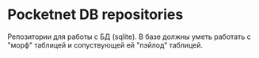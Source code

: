 # Pocketnet DB repositories

Репозитории для работы с БД (sqlite).
В базе должны уметь работать с "морф" таблицей и сопуствующей ей "пэйлод" таблицей.